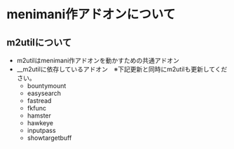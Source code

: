 # menimani作アドオンについて
## m2utilについて
* m2utilはmenimani作アドオンを動かすための共通アドオン
* __m2utilに依存しているアドオン　※下記更新と同時にm2utilも更新してください。
    * bountymount
    * easysearch
    * fastread
    * fkfunc
    * hamster
    * hawkeye
    * inputpass
    * showtargetbuff
